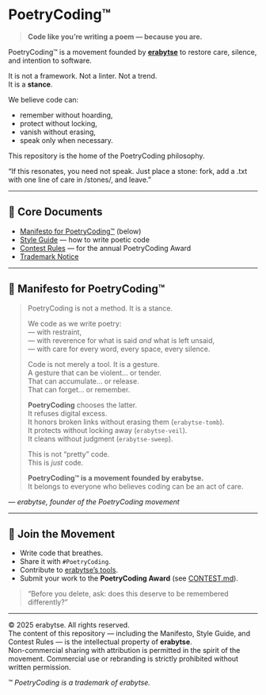 # PoetryCoding™

> **Code like you’re writing a poem — because you are.**

PoetryCoding™ is a movement founded by **[erabytse](https://erabytse.github.io/)** to restore care, silence, and intention to software.

It is not a framework. Not a linter. Not a trend.  
It is a **stance**.

We believe code can:
- remember without hoarding,
- protect without locking,
- vanish without erasing,
- speak only when necessary.

This repository is the home of the PoetryCoding philosophy.

“If this resonates, you need not speak. Just place a stone: fork, add a .txt with one line of care in /stones/, and leave.”

---

## 📜 Core Documents

- [Manifesto for PoetryCoding™](#manifesto-for-poetrycoding) (below)
- [Style Guide](STYLE_GUIDE.md) — how to write poetic code
- [Contest Rules](CONTEST.md) — for the annual PoetryCoding Award
- [Trademark Notice](TRADEMARK.md)

---

## 📜 Manifesto for PoetryCoding™

> PoetryCoding is not a method. It is a stance.  
>  
> We code as we write poetry:  
> — with restraint,  
> — with reverence for what is said *and* what is left unsaid,  
> — with care for every word, every space, every silence.  
>  
> Code is not merely a tool. It is a gesture.  
> A gesture that can be violent… or tender.  
> That can accumulate… or release.  
> That can forget… or remember.  
>  
> **PoetryCoding** chooses the latter.  
> It refuses digital excess.  
> It honors broken links without erasing them (`erabytse-tomb`).  
> It protects without locking away (`erabytse-veil`).  
> It cleans without judgment (`erabytse-sweep`).  
>  
> This is not “pretty” code.  
> This is *just* code.  
>  
> **PoetryCoding™ is a movement founded by erabytse.**  
> It belongs to everyone who believes coding can be an act of care.

— *erabytse, founder of the PoetryCoding movement*

---

## 🌱 Join the Movement

- Write code that breathes.
- Share it with `#PoetryCoding`.
- Contribute to [erabytse’s tools](https://github.com/erabytse).
- Submit your work to the **PoetryCoding Award** (see [CONTEST.md](CONTEST.md)).

> “Before you delete, ask: does this deserve to be remembered differently?”

---

© 2025 erabytse. All rights reserved.  
The content of this repository — including the Manifesto, Style Guide, and Contest Rules — is the intellectual property of **erabytse**.  
Non-commercial sharing with attribution is permitted in the spirit of the movement. Commercial use or rebranding is strictly prohibited without written permission.


™ *PoetryCoding is a trademark of erabytse.*
